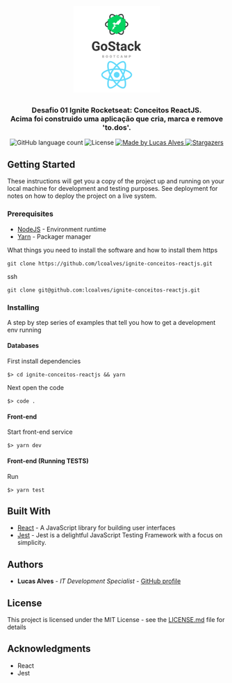 <h1 align="center">
  <img alt="Desafio 01 Ignite Conceitos ReactJS" title="Desafio 01 Ignite Conceitos ReactJS" src=".github/gostack-react.png" width="200px" />
</h1>

<h3 align="center">
  Desafio 01 Ignite Rocketseat: Conceitos ReactJS.
  <br>
  Acima foi construido uma aplicação que cria, marca e remove 'to.dos'.
</h3>

<p align="center">
  <img alt="GitHub language count" src="https://img.shields.io/github/languages/count/lcoalves/ignite-conceitos-reactjs?color=%2304D361">

  <img alt="License" src="https://img.shields.io/badge/license-MIT-%2304D361">

  <a href="https://github.com/lcoalves">
    <img alt="Made by Lucas Alves" src="https://img.shields.io/badge/made%20by-Lucas%20Alves-%2304D361">
  </a>

  <a href="https://github.com/lcoalves/ignite-conceitos-reactjs/stargazers">
    <img alt="Stargazers" src="https://img.shields.io/github/stars/lcoalves/ignite-conceitos-reactjs?style=social">
  </a>
</p>

## Getting Started

These instructions will get you a copy of the project up and running on your local machine for development and testing purposes. See deployment for notes on how to deploy the project on a live system.

### Prerequisites
- [NodeJS](https://nodejs.org/en/) - Environment runtime
- [Yarn](https://yarnpkg.com/getting-started/install) - Packager manager

What things you need to install the software and how to install them
https
```
git clone https://github.com/lcoalves/ignite-conceitos-reactjs.git
```
ssh
```
git clone git@github.com:lcoalves/ignite-conceitos-reactjs.git
```

### Installing

A step by step series of examples that tell you how to get a development env running

#### Databases
First install dependencies
```
$> cd ignite-conceitos-reactjs && yarn
```
Next open the code
```
$> code .
```

#### Front-end
Start front-end service
```
$> yarn dev
```

#### Front-end (Running TESTS)
Run
```
$> yarn test
```

## Built With

* [React](https://reactjs.org/docs/getting-started.html) - A JavaScript library for building user interfaces
* [Jest](https://jestjs.io/docs/en/getting-started) - Jest is a delightful JavaScript Testing Framework with a focus on simplicity.

## Authors

* **Lucas Alves** - *IT Development Specialist* - [GitHub profile](https://github.com/lcoalves)

## License

This project is licensed under the MIT License - see the [LICENSE.md](https://github.com/lcoalves/ignite-conceitos-reactjs/blob/master/LICENSE) file for details

## Acknowledgments

* React
* Jest
